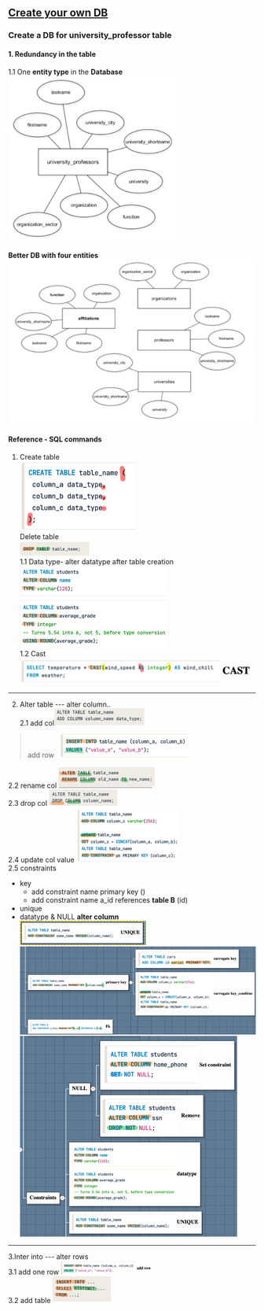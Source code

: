 ## [Create your own DB](https://campus.datacamp.com/courses/introduction-to-relational-databases-in-sql/your-first-database?ex=5)

### Create a DB for university_professor table
#### 1. Redundancy in the table

1.1 One **entity type** in the **Database**  
![](.SQL_1.1_create_images/e77d04d8.png)

**Better DB with four entities**
![](.SQL_1.1_create_images/8c920ba8.png)

#### Reference - SQL commands
1. Create table    
![](.SQL_1.1_create_images/65e5bb43.png)    
Delete table   
![](.SQL_1.1_create_images/986a5370.png)  
1.1 Data type- alter datatype after table creation   
![](.SQL_1.1_create_images/a32036ce.png)  
1.2 Cast  
![](.SQL_1.1_create_images/63a349d2.png)  
---
2. Alter table  --- alter column..  
2.1 add col![](.SQL_1.1_create_images/c98c667a.png)  
> add row ![](.SQL_1.1_create_images/74421e76.png)

2.2 rename col ![](.SQL_1.1_create_images/3ff7a010.png)  
2.3 drop col ![](.SQL_1.1_create_images/8f537adb.png)   
2.4 update col value  ![](.SQL_1.1_create_images/d134e45c.png)   
2.5 constraints  
- key
  - add constraint name primary key ()
  - add constraint name a_id references **table B** (id)
- unique
- datatype & NULL **alter column**  
![](.SQL_1.1_create_images/a6ba8a09.png)
![](.SQL_1.1_create_images/e6b4972f.png)
![](.SQL_1.1_create_images/34f91315.png)

---
3.Inter into  --- alter rows  
3.1 add one row  ![](.SQL_1.1_create_images/7c751bb6.png)  
3.2 add table ![](.SQL_1.1_create_images/c1ce277e.png)



